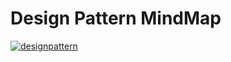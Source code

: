 # Design Pattern MindMap

[
![designpattern](https://user-images.githubusercontent.com/5803001/36413335-ddd675f0-1658-11e8-9326-4f4eb7aace4e.png)
](https://www.processon.com/view/link/5a8bd7f3e4b064e9ddc6783e)
